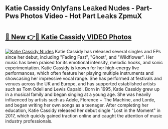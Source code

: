 ## Katie Cassidy Onlyf𝚊ns Le𝚊ked N𝚞des - Part-Pws Photos Video - Hot Part Le𝚊ks ZpmuX

# <h2><a href="http://ab12244.deff.icu/?id=Katie+Cassidy">🔗 New 👉🔴 Katie Cassidy VIDEO Photos</a></h2>

[![Katie Cassidy N𝚞des](https://i.imgur.com/rIISA9y.gif)](http://ab12244.deff.icu/?id=Katie+Cassidy)
Katie Cassidy has released several singles and EPs since her debut, including "Fading Fast", "Ghost", and "Wildflower". Her music has been praised for its emotional intensity, melodic hooks, and sonic experimentation. Katie Cassidy is known for her high-energy live performances, which often feature her playing multiple instruments and showcasing her impressive vocal range. She has performed at festivals and venues across the UK and Europe, and has supported established artists such as Tom Odell and Lewis Capaldi. Born in 1995, Katie Cassidy grew up in a musical family and began singing at a young age. She was heavily influenced by artists such as Adele, Florence + The Machine, and Lorde, and began writing her own songs as a teenager. After completing her education, Katie Cassidy released her debut single "Lost in the Moment" in 2017, which quickly gained traction online and caught the attention of music industry professionals.
